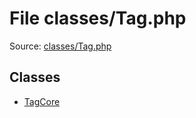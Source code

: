 File classes/Tag.php
=========

Source: [classes/Tag.php](https://github.com/PrestaShop/PrestaShop/blob/1.6.0.6/classes/Tag.php)


Classes
-------

* [TagCore](class.TagCore.md)

